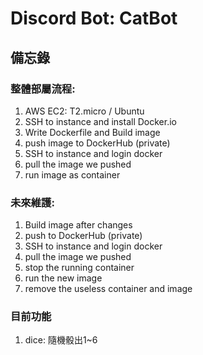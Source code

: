 # Discord Bot: CatBot

## 備忘錄
### 整體部屬流程:
1. AWS EC2: T2.micro / Ubuntu
2. SSH to instance and install Docker.io
3. Write Dockerfile and Build image 
4. push image to DockerHub (private)
5. SSH to instance and login docker
6. pull the image we pushed
7. run image as container

### 未來維護:
1. Build image after changes
2. push to DockerHub (private)
3. SSH to instance and login docker
4. pull the image we pushed
5. stop the running container
6. run the new image
7. remove the useless container and image  

### 目前功能
1. dice: 隨機骰出1~6
